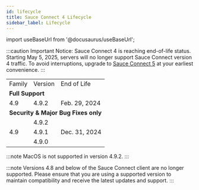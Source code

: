 ```yaml
---
id: lifecycle
title: Sauce Connect 4 Lifecycle
sidebar_label: Lifecycle
---
```


import useBaseUrl from '@docusaurus/useBaseUrl';

:::caution Important Notice: Sauce Connect 4 is reaching end-of-life status.
Starting May 5, 2025, servers will no longer support Sauce Connect version 4 traffic. To avoid interruptions, upgrade to [Sauce Connect 5](/secure-connections/sauce-connect-5/migrating) at your earliest convenience.
:::

<table>
  <tr>
   <td>Family</td>
   <td>Version</td>
   <td>End of Life</td>
  </tr>
  <tr>
   <td colspan="4" ><strong>Full Support</strong></td>
  </tr>
  <tr>
   <td rowspan="1" >4.9</td>
   <td>4.9.2</td>
   <td rowspan="2" >Feb. 29, 2024</td>
  </tr>
  <tr>
  </tr>
  <tr>
   <td colspan="4" ><strong>Security & Major Bug Fixes only</strong></td>
  </tr>
  <tr>
   <td rowspan="3">4.9</td>
   <td>4.9.2</td>
   <td rowspan="3">Dec. 31, 2024</td>
  </tr>
   <tr>
   <td>4.9.1</td>
  </tr>
   <tr>
   <td>4.9.0</td>
  </tr>
</table>

:::note
MacOS is not supported in version 4.9.2.
:::

:::note
Versions 4.8 and below of the Sauce Connect client are no longer supported. Please ensure that you are using a supported version to maintain compatibility and receive the latest updates and support.
:::
